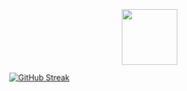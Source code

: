 <div id="header" align="center">
  <img src="https://media.giphy.com/media/bfCRQtWUmduWBkDpL7/giphy.gif" width="100"/>
</div>

[![GitHub Streak](https://github-readme-streak-stats.herokuapp.com?user=scyberlife&theme=synthwave)](https://git.io/streak-stats)


